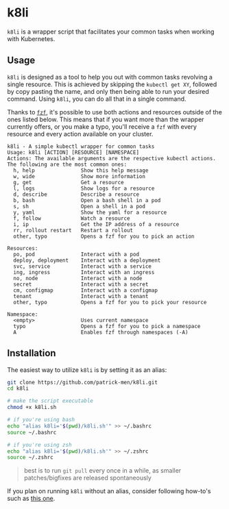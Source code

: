 # k8li

`k8li` is a wrapper script that facilitates your common tasks when working with Kubernetes.

## Usage

`k8li` is designed as a tool to help you out with common tasks revolving a single resource. This is achieved by skipping the `kubectl get XY`, followed by copy pasting the name, and only then being able to run your desired command. Using `k8li`, you can do all that in a single command.

Thanks to [`fzf`](https://github.com/junegunn/fzf), it's possible to use both actions and resources outside of the ones listed below. This means that if you want more than the wrapper currently offers, or you make a typo, you'll receive a `fzf` with every resource and every action available on your cluster.

```text
k8li - A simple kubectl wrapper for common tasks
Usage: k8li [ACTION] [RESOURCE] [NAMESPACE]
Actions: The available arguments are the respective kubectl actions. The following are the most common ones:
  h, help               Show this help message
  w, wide               Show more information
  g, get                Get a resource
  l, logs               Show logs for a resource
  d, describe           Describe a resource
  b, bash               Open a bash shell in a pod
  s, sh                 Open a shell in a pod
  y, yaml               Show the yaml for a resource
  f, follow             Watch a resource
  i, ip                 Get the IP address of a resource
  rr, rollout restart   Restart a rollout
  other, typo           Opens a fzf for you to pick an action

Resources:
  po, pod               Interact with a pod
  deploy, deployment    Interact with a deployment
  svc, service          Interact with a service
  ing, ingress          Interact with an ingress
  no, node              Interact with a node
  secret                Interact with a secret
  cm, configmap         Interact with a configmap
  tenant                Interact with a tenant
  other, typo           Opens a fzf for you to pick your resource

Namespace:
  <empty>               Uses current namespace
  typo                  Opens a fzf for you to pick a namespace
  A                     Enables fzf through namespaces (-A)

```

## Installation

The easiest way to utilize `k8li` is by setting it as an alias:

``` bash
git clone https://github.com/patrick-men/k8li.git
cd k8li

# make the script executable
chmod +x k8li.sh

# if you're using bash
echo "alias k8li='$(pwd)/k8li.sh'" >> ~/.bashrc
source ~/.bashrc

# if you're using zsh
echo "alias k8li='$(pwd)/k8li.sh'" >> ~/.zshrc
source ~/.zshrc
```

> best is to run `git pull` every once in a while, as smaller patches/bigfixes are released spontaneously

If you plan on running `k8li` without an alias, consider following how-to's such as [this one](https://stackoverflow.com/questions/20054538/add-a-bash-script-to-path).